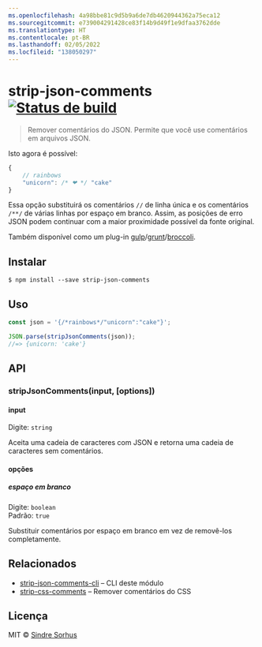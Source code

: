 ```yaml
---
ms.openlocfilehash: 4a98bbe81c9d5b9a6de7db4620944362a75eca12
ms.sourcegitcommit: e739004291428ce83f14b9d49f1e9dfaa3762dde
ms.translationtype: HT
ms.contentlocale: pt-BR
ms.lasthandoff: 02/05/2022
ms.locfileid: "138050297"
---
```

# <a name="strip-json-comments-build-statushttpstravis-ciorgsindresorhusstrip-json-comments"></a>strip-json-comments [![Status de build](https://travis-ci.org/sindresorhus/strip-json-comments.svg?branch=master)](https://travis-ci.org/sindresorhus/strip-json-comments)

> Remover comentários do JSON. Permite que você use comentários em arquivos JSON.

Isto agora é possível:

```js
{
    // rainbows
    "unicorn": /* ❤ */ "cake"
}
```

Essa opção substituirá os comentários `//` de linha única e os comentários `/**/` de várias linhas por espaço em branco. Assim, as posições de erro JSON podem continuar com a maior proximidade possível da fonte original.

Também disponível como um plug-in [gulp](https://github.com/sindresorhus/gulp-strip-json-comments)/[grunt](https://github.com/sindresorhus/grunt-strip-json-comments)/[broccoli](https://github.com/sindresorhus/broccoli-strip-json-comments).


## <a name="install"></a>Instalar

```
$ npm install --save strip-json-comments
```


## <a name="usage"></a>Uso

```js
const json = '{/*rainbows*/"unicorn":"cake"}';

JSON.parse(stripJsonComments(json));
//=> {unicorn: 'cake'}
```


## <a name="api"></a>API

### <a name="stripjsoncommentsinput-options"></a>stripJsonComments(input, [options])

#### <a name="input"></a>input

Digite: `string`

Aceita uma cadeia de caracteres com JSON e retorna uma cadeia de caracteres sem comentários.

#### <a name="options"></a>opções

##### <a name="whitespace"></a>espaço em branco

Digite: `boolean`  
Padrão: `true`

Substituir comentários por espaço em branco em vez de removê-los completamente.


## <a name="related"></a>Relacionados

- [strip-json-comments-cli](https://github.com/sindresorhus/strip-json-comments-cli) – CLI deste módulo
- [strip-css-comments](https://github.com/sindresorhus/strip-css-comments) – Remover comentários do CSS


## <a name="license"></a>Licença

MIT © [Sindre Sorhus](http://sindresorhus.com)
